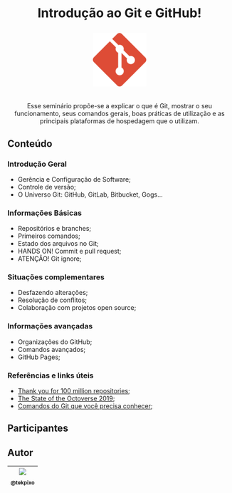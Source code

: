 <h1 align="center">
    Introdução ao Git e GitHub!
    <p align="center"><img src="extra/imagens/git.svg" alt="Git" width="120px" /></p>
</h1>

<p align="center">Esse seminário propõe-se a explicar o que é Git, mostrar o seu funcionamento, seus comandos gerais, boas práticas de utilização e as principais plataformas de hospedagem que o utilizam.</p>

## Conteúdo
### Introdução Geral
* Gerência e Configuração de Software;
* Controle de versão;
* O Universo Git: GitHub, GitLab, Bitbucket, Gogs...

### Informações Básicas
* Repositórios e branches;
* Primeiros comandos;
* Estado dos arquivos no Git;
* HANDS ON! Commit e pull request;
* ATENÇÃO! Git ignore;

### Situações complementares
* Desfazendo alterações;
* Resolução de conflitos;
* Colaboração com projetos open source;

### Informações avançadas
* Organizações do GitHub;
* Comandos avançados;
* GitHub Pages;

### Referências e links úteis
* [Thank you for 100 million repositories](https://github.blog/2018-11-08-100m-repos/);
* [The State of the Octoverse 2019](https://github.blog/2019-11-06-the-state-of-the-octoverse-2019/);
* [Comandos do Git que você precisa conhecer](https://www.treinaweb.com.br/blog/comandos-do-git-que-voce-precisa-conhecer-parte-1/);


## Participantes

## Autor

| [<img src="https://avatars0.githubusercontent.com/u/26147019?s=460&v=4" width=115><br><sub>@tekpixo</sub>](https://github.com/tekpixo)|
| :---: |